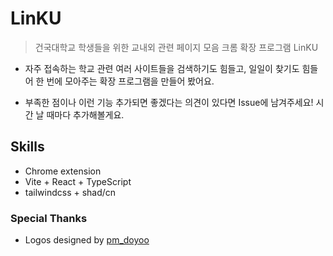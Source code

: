 # LinKU

> 건국대학교 학생들을 위한 교내외 관련 페이지 모음 크롬 확장 프로그램 LinKU

- 자주 접속하는 학교 관련 여러 사이트들을 검색하기도 힘들고, 일일이 찾기도 힘들어 한 번에 모아주는 확장 프로그램을 만들어 봤어요.

- 부족한 점이나 이런 기능 추가되면 좋겠다는 의견이 있다면 Issue에 남겨주세요! 시간 날 때마다 추가해볼게요.

## Skills

- Chrome extension
- Vite + React + TypeScript
- tailwindcss + shad/cn

### Special Thanks

- Logos designed by [pm_doyoo](https://www.instagram.com/pm_doyoo/)
